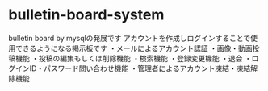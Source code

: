 # bulletin-board-system
bulletin board by mysqlの発展です
アカウントを作成しログインすることで使用できるようになる掲示板です
・メールによるアカウント認証
・画像・動画投稿機能
・投稿の編集もしくは削除機能
・検索機能
・登録変更機能
・退会
・ログインID・パスワード問い合わせ機能
・管理者によるアカウント凍結・凍結解除機能
